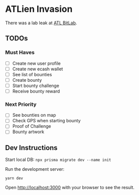 # ATLien Invasion

There was a lab leak at [ATL BitLab](https://atlbitlab.com).

## TODOs

### Must Haves

- [ ] Create new user profile
- [ ] Create new ecash wallet
- [ ] See list of bounties
- [ ] Create bounty
- [ ] Start bounty challenge
- [ ] Receive bounty reward

### Next Priority

- [ ] See bounties on map
- [ ] Check GPS when starting bounty
- [ ] Proof of Challenge
- [ ] Bounty artwork

## Dev Instructions

Start local DB: `npx prisma migrate dev --name init`

Run the development server:

`yarn dev`

Open [http://localhost:3000](http://localhost:3000) with your browser to see the result.